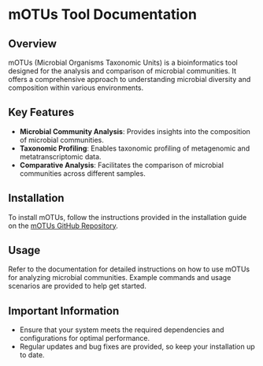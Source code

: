 
# mOTUs Tool Documentation

## Overview

mOTUs (Microbial Organisms Taxonomic Units) is a bioinformatics tool designed for the analysis and comparison of microbial communities. It offers a comprehensive approach to understanding microbial diversity and composition within various environments.

## Key Features

- **Microbial Community Analysis**: Provides insights into the composition of microbial communities.
- **Taxonomic Profiling**: Enables taxonomic profiling of metagenomic and metatranscriptomic data.
- **Comparative Analysis**: Facilitates the comparison of microbial communities across different samples.

## Installation

To install mOTUs, follow the instructions provided in the installation guide on the [mOTUs GitHub Repository](https://github.com/motu-tool/mOTUs).

## Usage

Refer to the documentation for detailed instructions on how to use mOTUs for analyzing microbial communities. Example commands and usage scenarios are provided to help get started.

## Important Information

- Ensure that your system meets the required dependencies and configurations for optimal performance.
- Regular updates and bug fixes are provided, so keep your installation up to date.
